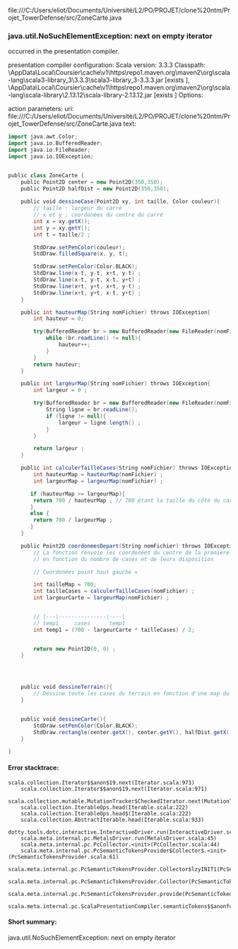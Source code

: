 file:///C:/Users/eliot/Documents/Université/L2/PO/PROJET/clone%20ntm/Projet_TowerDefense/src/ZoneCarte.java
### java.util.NoSuchElementException: next on empty iterator

occurred in the presentation compiler.

presentation compiler configuration:
Scala version: 3.3.3
Classpath:
<HOME>\AppData\Local\Coursier\cache\v1\https\repo1.maven.org\maven2\org\scala-lang\scala3-library_3\3.3.3\scala3-library_3-3.3.3.jar [exists ], <HOME>\AppData\Local\Coursier\cache\v1\https\repo1.maven.org\maven2\org\scala-lang\scala-library\2.13.12\scala-library-2.13.12.jar [exists ]
Options:



action parameters:
uri: file:///C:/Users/eliot/Documents/Université/L2/PO/PROJET/clone%20ntm/Projet_TowerDefense/src/ZoneCarte.java
text:
```scala
import java.awt.Color;
import java.io.BufferedReader;
import java.io.FileReader; 
import java.io.IOException;


public class ZoneCarte {
    public Point2D center = new Point2D(350,350);
    public Point2D halfDist = new Point2D(350,350); 
    
    public void dessineCase(Point2D xy, int taille, Color couleur){ 
        // taille : largeur du carré 
        // x et y : coordonées du centre du carré 
        int x = xy.getX();
        int y = xy.getY();
        int t = taille/2 ; 

        StdDraw.setPenColor(couleur);
        StdDraw.filledSquare(x, y, t); 

        StdDraw.setPenColor(Color.BLACK);
        StdDraw.line(x-t, y-t, x+t, y-t) ; 
        StdDraw.line(x-t, y-t, x-t, y+t) ;
        StdDraw.line(x+t, y+t, x+t, y-t) ; 
        StdDraw.line(x+t, y+t, x-t, y+t) ;
    }

    public int hauteurMap(String nomFichier) throws IOException{
        int hauteur = 0;

        try(BufferedReader br = new BufferedReader(new FileReader(nomFichier))) {
            while (br.readLine() != null){
                hauteur++; 
            }
        }
        return hauteur; 
    }

    public int largeurMap(String nomFichier) throws IOException{
        int largeur = 0 ; 

        try(BufferedReader br = new BufferedReader(new FileReader(nomFichier))){
            String ligne = br.readLine();
            if (ligne != null){
                largeur = ligne.length() ; 
            }
        }

        return largeur ; 
    }

    public int calculerTailleCases(String nomFichier) throws IOException{
        int hauteurMap = hauteurMap(nomFichier) ; 
        int largeurMap = largeurMap(nomFichier) ;

       if (hauteurMap >= largeurMap){
        return 700 / hauteurMap ; // 700 étant la taille du côté du carré de notre zone "Carte"
       }
       else {
        return 700 / largeurMap ;
       }
    }

    public Point2D coordoneesDepart(String nomFichier) throws IOException{ 
        // La fonction renvoie les coordonées du centre de la première case (en haut à gauche),
        // en fonction du nombre de cases et de leurs disposition

        // Coordonées point haut gauche = 

        int tailleMap = 700; 
        int tailleCases = calculerTailleCases(nomFichier) ; 
        int largeurCarte = largeurMap(nomFichier) ; 


        // |---|---------------|----|
        // temp1     cases      temp1 
        int temp1 = (700 - largeurCarte * tailleCases) / 2;  


        return new Point2D(0, 0) ; 
    }

    


    public void dessineTerrain(){
        // Dessine toute les cases du terrain en fonction d'une map du dossier ressources.
    } 


    public void dessineCarte(){
        StdDraw.setPenColor(Color.BLACK);
        StdDraw.rectangle(center.getX(), center.getY(), halfDist.getX(), halfDist.getY());
    }

}

```



#### Error stacktrace:

```
scala.collection.Iterator$$anon$19.next(Iterator.scala:973)
	scala.collection.Iterator$$anon$19.next(Iterator.scala:971)
	scala.collection.mutable.MutationTracker$CheckedIterator.next(MutationTracker.scala:76)
	scala.collection.IterableOps.head(Iterable.scala:222)
	scala.collection.IterableOps.head$(Iterable.scala:222)
	scala.collection.AbstractIterable.head(Iterable.scala:933)
	dotty.tools.dotc.interactive.InteractiveDriver.run(InteractiveDriver.scala:168)
	scala.meta.internal.pc.MetalsDriver.run(MetalsDriver.scala:45)
	scala.meta.internal.pc.PcCollector.<init>(PcCollector.scala:44)
	scala.meta.internal.pc.PcSemanticTokensProvider$Collector$.<init>(PcSemanticTokensProvider.scala:61)
	scala.meta.internal.pc.PcSemanticTokensProvider.Collector$lzyINIT1(PcSemanticTokensProvider.scala:61)
	scala.meta.internal.pc.PcSemanticTokensProvider.Collector(PcSemanticTokensProvider.scala:61)
	scala.meta.internal.pc.PcSemanticTokensProvider.provide(PcSemanticTokensProvider.scala:90)
	scala.meta.internal.pc.ScalaPresentationCompiler.semanticTokens$$anonfun$1(ScalaPresentationCompiler.scala:110)
```
#### Short summary: 

java.util.NoSuchElementException: next on empty iterator